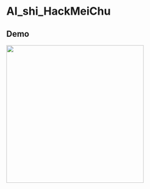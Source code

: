 # AI_shi_HackMeiChu

## Demo

<img src="https://github.com/tony92151/AI_shi_HackMeiChu/blob/master/img/dem2.gif" width="360"/>

